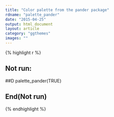 ```yaml
---
title: "Color palette from the pander package"
rdname: "palette_pander"
date: "2015-04-25"
output: html_document
layout: article
category: "ggthemes"
images: ""
---
```





{% highlight r %}
## Not run: 
##D palette_pander(TRUE)
## End(Not run)
{% endhighlight %}